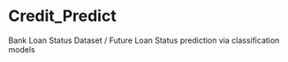 # Credit_Predict
Bank Loan Status Dataset / 
Future Loan Status prediction via classification models
